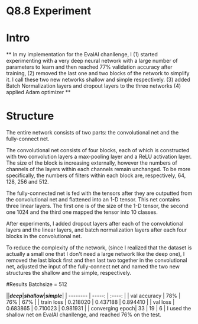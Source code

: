 # Q8.8 Experiment

# Intro
**
In my implementation for the EvalAI chanllenge, I
(1) started experimenting with a very deep neural network with a large number of parameters to learn and then reached 77% validation accuracy after training,
(2) removed the last one and two blocks of the network to simplify it. I call these two new networks shallow and simple respectively.
(3) added Batch Normalization layers and dropout layers to the three networks
(4) applied Adam optimizer
**
# Structure

The entire network consists of two parts: the convolutional net and the fully-connect net.

The convolutional net consists of four blocks, each of which is constructed with two convolution layers a max-pooling layer and a ReLU activation layer. The size of the block is increasing externally, however the numbers of channels of the layers within each channels remain unchanged. To be more specifically, the numbers of filters within each block are, respectively, 64, 128, 256 and 512.

The fully-connected net is fed with the tensors after they are outputted from the convolutional net and flattened into an 1-D tensor. This net contains three linear layers. The first one is of the size of the 1-D tensor, the second one 1024 and the third one mapped the tensor into 10 classes.

After experiments, I added dropout layers after each of the convolutional layers and the linear layers, and batch normalization layers after each four blocks in the convolutional net.

To reduce the complexity of the network, (since I realized that the dataset is actually a small one that I don't need a large network like the deep one), I removed the last block first and then last two together in the convolutional net, adjusted the input of the fully-connect net and named the two new structures the shallow and the simple, respectively.

#Results
Batchsize = 512

||***deep***|***shallow***|***simple***|
| --------   | -----:  | :----:  |
| val accuracy | 78%   |   76%     | 67% |
| train loss | 0.218020 | 0.437188 | 0.894410 |
| val loss | 0.683865 | 0.710023 | 0.981931 |
| converging epoch|    33    |  19  | 6 |
I used the shallow net on EvalAI chanllenge, and reached 76% on the test.